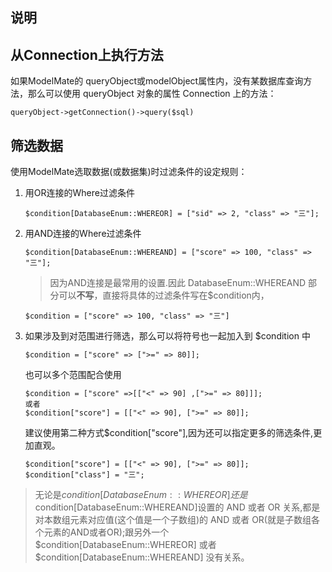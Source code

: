 说明
--
## 从Connection上执行方法
如果ModelMate的 queryObject或modelObject属性内，没有某数据库查询方法，那么可以使用 queryObject 对象的属性 Connection 上的方法：
```shell
queryObject->getConnection()->query($sql)
```
## 筛选数据
使用ModelMate选取数据(或数据集)时过滤条件的设定规则：
1. 用OR连接的Where过滤条件
   ```shell
   $condition[DatabaseEnum::WHEREOR] = ["sid" => 2, "class" => "三"];
   ```
2. 用AND连接的Where过滤条件
   ```shell
   $condition[DatabaseEnum::WHEREAND] = ["score" => 100, "class" => "三"];
   ```
   >因为AND连接是最常用的设置.因此 DatabaseEnum::WHEREAND 部分可以**不写**，直接将具体的过滤条件写在$condition内，
   ```shell
   $condition = ["score" => 100, "class" => "三"]
   ```
   
3. 如果涉及到对范围进行筛选，那么可以将符号也一起加入到 $condition 中
   ```shell
   $condition = ["score" => [">=" => 80]];
   ```
   也可以多个范围配合使用
   ```shell
   $condition = ["score" =>[["<" => 90] ,[">=" => 80]]];
   或者
   $condition["score"] = [["<" => 90], [">=" => 80]];
   ```
   建议使用第二种方式$condition["score"],因为还可以指定更多的筛选条件,更加直观。
   ```shell
   $condition["score"] = [["<" => 90], [">=" => 80]];
   $condition["class"] = "三";
   ```


>无论是$condition[DatabaseEnum::WHEREOR] 还是$condition[DatabaseEnum::WHEREAND]设置的 AND 或者 OR 关系,都是对本数组元素对应值(这个值是一个子数组)的 AND 或者 OR(就是子数组各个元素的AND或者OR);跟另外一个$condition[DatabaseEnum::WHEREOR] 或者 $condition[DatabaseEnum::WHEREAND] 没有关系。
